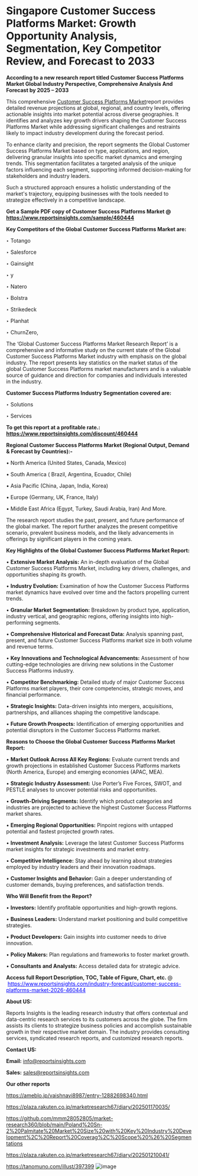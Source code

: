 # Singapore Customer Success Platforms Market: Growth Opportunity Analysis, Segmentation, Key Competitor Review, and Forecast to 2033

<strong>According to a new research report titled Customer Success Platforms Market Global Industry Perspective, Comprehensive Analysis And Forecast by 2025 – 2033</strong>

This comprehensive <a href=https://www.reportsinsights.com/sample/460444>Customer Success Platforms Market</a>report provides detailed revenue projections at global, regional, and country levels, offering actionable insights into market potential across diverse geographies. It identifies and analyzes key growth drivers shaping the Customer Success Platforms Market while addressing significant challenges and restraints likely to impact industry development during the forecast period.

To enhance clarity and precision, the report segments the Global Customer Success Platforms Market based on type, applications, and region, delivering granular insights into specific market dynamics and emerging trends. This segmentation facilitates a targeted analysis of the unique factors influencing each segment, supporting informed decision-making for stakeholders and industry leaders.

Such a structured approach ensures a holistic understanding of the market's trajectory, equipping businesses with the tools needed to strategize effectively in a competitive landscape.

<strong>Get a Sample PDF copy of Customer Success Platforms Market </strong><strong>@<a href=https://www.reportsinsights.com/sample/460444 style=color:#0000ff;> https://www.reportsinsights.com/sample/460444</a></strong></font>

<strong>Key Competitors of the Global Customer Success Platforms Market are:</strong>

‣ Totango

‣ Salesforce

‣ Gainsight

‣ y

‣ Natero

‣ Bolstra

‣ Strikedeck

‣ Planhat

‣ ChurnZero,

The ‘Global Customer Success Platforms Market Research Report’ is a comprehensive and informative study on the current state of the Global Customer Success Platforms Market industry with emphasis on the global industry. The report presents key statistics on the market status of the global Customer Success Platforms market manufacturers and is a valuable source of guidance and direction for companies and individuals interested in the industry.

<strong>Customer Success Platforms Industry Segmentation covered are:</strong>

‣ Solutions

‣ Services

<strong>To get this report at a profitable rate.: <a href=https://www.reportsinsights.com/discount/460444 style=color:#0000ff;>https://www.reportsinsights.com/discount/460444</a></strong></font>

<strong>Regional Customer Success Platforms Market (Regional Output, Demand &amp; Forecast by Countries):-</strong>

• North America (United States, Canada, Mexico)

• South America ( Brazil, Argentina, Ecuador, Chile)

• Asia Pacific (China, Japan, India, Korea)

• Europe (Germany, UK, France, Italy)

• Middle East Africa (Egypt, Turkey, Saudi Arabia, Iran) And More.

The research report studies the past, present, and future performance of the global market. The report further analyzes the present competitive scenario, prevalent business models, and the likely advancements in offerings by significant players in the coming years.

<strong>Key Highlights of the Global Customer Success Platforms Market Report:</strong>

• <strong>Extensive Market Analysis:</strong> An in-depth evaluation of the Global Customer Success Platforms Market, including key drivers, challenges, and opportunities shaping its growth.

• <strong>Industry Evolution:</strong> Examination of how the Customer Success Platforms market dynamics have evolved over time and the factors propelling current trends.

• <strong>Granular Market Segmentation:</strong> Breakdown by product type, application, industry vertical, and geographic regions, offering insights into high-performing segments.

• <strong>Comprehensive Historical and Forecast Data:</strong> Analysis spanning past, present, and future Customer Success Platforms market size in both volume and revenue terms.

• <strong>Key Innovations and Technological Advancements:</strong> Assessment of how cutting-edge technologies are driving new solutions in the Customer Success Platforms industry.

• <strong>Competitor Benchmarking:</strong> Detailed study of major Customer Success Platforms market players, their core competencies, strategic moves, and financial performance.

• <strong>Strategic Insights:</strong> Data-driven insights into mergers, acquisitions, partnerships, and alliances shaping the competitive landscape.

• <strong>Future Growth Prospects:</strong> Identification of emerging opportunities and potential disruptors in the Customer Success Platforms market.

<strong>Reasons to Choose the Global Customer Success Platforms Market Report:</strong>

• <strong>Market Outlook Across All Key Regions:</strong> Evaluate current trends and growth projections in established Customer Success Platforms markets (North America, Europe) and emerging economies (APAC, MEA).

• <strong>Strategic Industry Assessment:</strong> Use Porter’s Five Forces, SWOT, and PESTLE analyses to uncover potential risks and opportunities.

• <strong>Growth-Driving Segments:</strong> Identify which product categories and industries are projected to achieve the highest Customer Success Platforms market shares.

• <strong>Emerging Regional Opportunities:</strong> Pinpoint regions with untapped potential and fastest projected growth rates.

• <strong>Investment Analysis:</strong> Leverage the latest Customer Success Platforms market insights for strategic investments and market entry.

• <strong>Competitive Intelligence:</strong> Stay ahead by learning about strategies employed by industry leaders and their innovation roadmaps.

• <strong>Customer Insights and Behavior:</strong> Gain a deeper understanding of customer demands, buying preferences, and satisfaction trends.

<strong>Who Will Benefit from the Report?</strong>

• <strong>Investors:</strong> Identify profitable opportunities and high-growth regions.

• <strong>Business Leaders:</strong> Understand market positioning and build competitive strategies.

• <strong>Product Developers:</strong> Gain insights into customer needs to drive innovation.

• <strong>Policy Makers:</strong> Plan regulations and frameworks to foster market growth.

• <strong>Consultants and Analysts:</strong> Access detailed data for strategic advice.
</ul>
<strong>Access full Report Description, TOC, Table of Figure, Chart, etc. </strong>@  <a href=https://www.reportsinsights.com/industry-forecast/customer-success-platforms-market-2026-460444 style=color:#0000ff;>https://www.reportsinsights.com/industry-forecast/customer-success-platforms-market-2026-460444</a></font>

<strong><strong>About US</strong>:</strong>

Reports Insights is the leading research industry that offers contextual and data-centric research services to its customers across the globe. The firm assists its clients to strategize business policies and accomplish sustainable growth in their respective market domain. The industry provides consulting services, syndicated research reports, and customized research reports.

<strong>Contact US:</strong>

<p class=""""><b>Email:</b> <a href=mailto:info@reportsinsights.com>info@reportsinsights.com</a></p>
<p class=""""><b>Sales:</b> <a href=mailto:sales@reportsinsights.com>sales@reportsinsights.com</a></p>

<strong>Our other reports</strong>

<a href=https://ameblo.jp/vaishnavi8987/entry-12882698340.html>https://ameblo.jp/vaishnavi8987/entry-12882698340.html</a>

<a href=https://plaza.rakuten.co.jp/marketresearch67/diary/202501170035/>https://plaza.rakuten.co.jp/marketresearch67/diary/202501170035/</a>

<a href=https://github.com/mmm28052805/market-research360/blob/main/Poland%20Sn-2%20Palmitate%20Market%20Size%20with%20Key%20Industry%20Development%2C%20Report%20Coverag%2C%20Scope%20%26%20Segmentations>https://github.com/mmm28052805/market-research360/blob/main/Poland%20Sn-2%20Palmitate%20Market%20Size%20with%20Key%20Industry%20Development%2C%20Report%20Coverag%2C%20Scope%20%26%20Segmentations</a>

<a href=https://plaza.rakuten.co.jp/marketresearch67/diary/202501210041/>https://plaza.rakuten.co.jp/marketresearch67/diary/202501210041/</a>

<a href=https://tanomuno.com/illust/397399>https://tanomuno.com/illust/397399</a>
![image](https://github.com/user-attachments/assets/ac1045a6-8bcf-4a89-9d41-a4e9e4da5c40)
